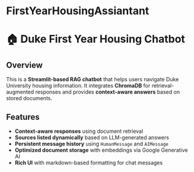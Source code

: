 # FirstYearHousingAssiantant

# 🏠 Duke First Year Housing Chatbot

## Overview
This is a **Streamlit-based RAG chatbot** that helps users navigate Duke University housing information. It integrates **ChromaDB** for retrieval-augmented responses and provides **context-aware answers** based on stored documents.

##  Features
- **Context-aware responses** using document retrieval
- **Sources listed dynamically** based on LLM-generated answers
- **Persistent message history** using `HumanMessage` and `AIMessage`
- **Optimized document storage** with embeddings via Google Generative AI
-  **Rich UI** with markdown-based formatting for chat messages

